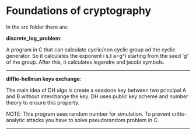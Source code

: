 # Foundations of cryptography

In the src folder there are:

**discrete_log_problem**: 

A program in C that can calculate cyclic/non cyclic group ad the cyclic generator. So it calculates the exponent i s.t a=g^i starting from the seed 'g' of the group. After this, it calculates legendre and jacobi symbols.

-----------------------------------------------------------------------------------

**diffie-hellman keys exchange**:

The main idea of DH algo is create a sessione key between two principal A and B without interchange the key.
DH uses public key scheme and number theory to ensure this property.

NOTE: This program uses random number for simulation. To prevent critto-analytic attacks you have to solve pseudorandom problem in C.

-----------------------------------------------------------------------------------

